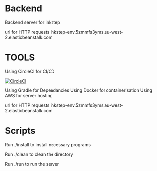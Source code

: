 # Backend
Backend server for inkstep

url for HTTP requests inkstep-env.5zmmfs3yms.eu-west-2.elasticbeanstalk.com

# TOOLS

Using CircleCI for CI/CD

[![CircleCI](https://circleci.com/gh/inkstep/backend.svg?style=svg)](https://circleci.com/gh/inkstep/backend)

Using Gradle for Dependancies
Using Docker for containerisation
Using AWS for server hosting

url for HTTP requests inkstep-env.5zmmfs3yms.eu-west-2.elasticbeanstalk.com

# Scripts
Run ./install to install necessary programs

Run ./clean to clean the directory

Run ./run to run the server
